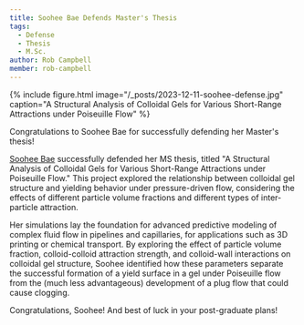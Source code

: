 ```yaml
---
title: Soohee Bae Defends Master's Thesis
tags: 
  - Defense
  - Thesis
  - M.Sc.
author: Rob Campbell
member: rob-campbell
---
```


{% include figure.html
  image="/_posts/2023-12-11-soohee-defense.jpg"
  caption="A Structural Analysis of Colloidal Gels for Various Short-Range Attractions under Poiseuille Flow"
%}

Congratulations to Soohee Bae for successfully defending her Master's thesis!

[Soohee Bae](https://rheoinformatic.com/members/soohee-bae) successfully defended her MS thesis, titled "A Structural Analysis of Colloidal Gels for Various Short-Range Attractions under Poiseuille Flow." This project explored the relationship between colloidal gel structure and yielding behavior under pressure-driven flow, considering the effects of different particle volume fractions and different types of inter-particle attraction.

Her simulations lay the foundation for advanced predictive modeling of complex fluid flow in pipelines and capillaries, for applications such as 3D printing or chemical transport. By exploring the effect of particle volume fraction, colloid-colloid attraction strength, and colloid-wall interactions on colloidal gel structure, Soohee identified how these parameters separate the successful formation of a yield surface in a gel under Poiseuille flow from the (much less advantageous) development of a plug flow that could cause clogging.

Congratulations, Soohee! And best of luck in your post-graduate plans!